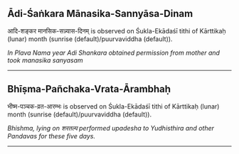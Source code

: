 ## Ādi-Śaṅkara Mānasika-Sannyāsa-Dinam
आदि-शङ्कर मानसिक-सन्न्यास-दिनम् is observed on Śukla-Ekādaśī tithi of Kārttikaḥ (lunar) month (sunrise (default)/puurvaviddha (default)).

_In Plava Nama year Adi Shankara obtained permission from mother and took manasika sanyasam_

---
## Bhīṣma-Pañchaka-Vrata-Ārambhaḥ
भीष्म-पञ्चक-व्रत-आरम्भः is observed on Śukla-Ekādaśī tithi of Kārttikaḥ (lunar) month (sunrise (default)/puurvaviddha (default)).

_Bhishma, lying on शरतल्प performed upadesha to Yudhisthira and other Pandavas for these five days._

---
